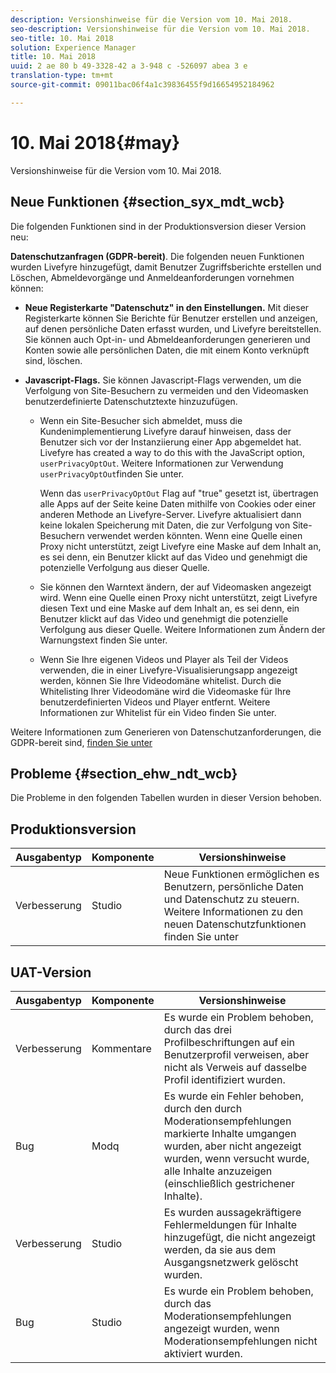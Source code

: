 ```yaml
---
description: Versionshinweise für die Version vom 10. Mai 2018.
seo-description: Versionshinweise für die Version vom 10. Mai 2018.
seo-title: 10. Mai 2018
solution: Experience Manager
title: 10. Mai 2018
uuid: 2 ae 80 b 49-3328-42 a 3-948 c -526097 abea 3 e
translation-type: tm+mt
source-git-commit: 09011bac06f4a1c39836455f9d16654952184962

---
```



# 10. Mai 2018{#may}

Versionshinweise für die Version vom 10. Mai 2018.

## Neue Funktionen {#section_syx_mdt_wcb}

Die folgenden Funktionen sind in der Produktionsversion dieser Version neu:

**Datenschutzanfragen (GDPR-bereit)**. Die folgenden neuen Funktionen wurden Livefyre hinzugefügt, damit Benutzer Zugriffsberichte erstellen und Löschen, Abmeldevorgänge und Anmeldeanforderungen vornehmen können:

* **Neue Registerkarte "Datenschutz" in den Einstellungen.** Mit dieser Registerkarte können Sie Berichte für Benutzer erstellen und anzeigen, auf denen persönliche Daten erfasst wurden, und Livefyre bereitstellen. Sie können auch Opt-in- und Abmeldeanforderungen generieren und Konten sowie alle persönlichen Daten, die mit einem Konto verknüpft sind, löschen.
* **Javascript-Flags.** Sie können Javascript-Flags verwenden, um die Verfolgung von Site-Besuchern zu vermeiden und den Videomasken benutzerdefinierte Datenschutztexte hinzuzufügen.

   * Wenn ein Site-Besucher sich abmeldet, muss die Kundenimplementierung Livefyre darauf hinweisen, dass der Benutzer sich vor der Instanziierung einer App abgemeldet hat. Livefyre has created a way to do this with the JavaScript option, `userPrivacyOptOut`. Weitere Informationen zur Verwendung `userPrivacyOptOut`[](/help/using/c-settings-other/c-gdpr-compliance/c-gdpr-compliance.md#section_nmz_q3n_3db)finden Sie unter.

      Wenn das `userPrivacyOptOut` Flag auf "true" gesetzt ist, übertragen alle Apps auf der Seite keine Daten mithilfe von Cookies oder einer anderen Methode an Livefyre-Server. Livefyre aktualisiert dann keine lokalen Speicherung mit Daten, die zur Verfolgung von Site-Besuchern verwendet werden könnten. Wenn eine Quelle einen Proxy nicht unterstützt, zeigt Livefyre eine Maske auf dem Inhalt an, es sei denn, ein Benutzer klickt auf das Video und genehmigt die potenzielle Verfolgung aus dieser Quelle.

   * Sie können den Warntext ändern, der auf Videomasken angezeigt wird. Wenn eine Quelle einen Proxy nicht unterstützt, zeigt Livefyre diesen Text und eine Maske auf dem Inhalt an, es sei denn, ein Benutzer klickt auf das Video und genehmigt die potenzielle Verfolgung aus dieser Quelle. Weitere Informationen zum Ändern der Warnungstext [](/help/using/c-settings-other/c-gdpr-compliance/c-gdpr-compliance.md#section_pb5_mnp_ldb)finden Sie unter.
   * Wenn Sie Ihre eigenen Videos und Player als Teil der Videos verwenden, die in einer Livefyre-Visualisierungsapp angezeigt werden, können Sie Ihre Videodomäne whitelist. Durch die Whitelisting Ihrer Videodomäne wird die Videomaske für Ihre benutzerdefinierten Videos und Player entfernt. Weitere Informationen zur Whitelist für ein Video finden [](/help/using/c-settings-other/c-gdpr-compliance/c-gdpr-compliance.md#section_bzp_pnp_ldb)Sie unter.

Weitere Informationen zum Generieren von Datenschutzanforderungen, die GDPR-bereit sind, [finden Sie unter](/help/using/c-settings-other/c-gdpr-compliance/c-gdpr-compliance.md#concept_q1l_r5s_rcb)

## Probleme {#section_ehw_ndt_wcb}

Die Probleme in den folgenden Tabellen wurden in dieser Version behoben.

## Produktionsversion

| **Ausgabentyp** | **Komponente** | **Versionshinweise** |
|---|---|---|
| Verbesserung | Studio | Neue Funktionen ermöglichen es Benutzern, persönliche Daten und Datenschutz zu steuern. Weitere Informationen zu den neuen Datenschutzfunktionen finden Sie unter [](#c_rn/section_syx_mdt_wcb) |

## UAT-Version

| **Ausgabentyp** | **Komponente** | **Versionshinweise** |
|---|---|---|
| Verbesserung | Kommentare | Es wurde ein Problem behoben, durch das drei Profilbeschriftungen auf ein Benutzerprofil verweisen, aber nicht als Verweis auf dasselbe Profil identifiziert wurden. |
| Bug | Modq | Es wurde ein Fehler behoben, durch den durch Moderationsempfehlungen markierte Inhalte umgangen wurden, aber nicht angezeigt wurden, wenn versucht wurde, alle Inhalte anzuzeigen (einschließlich gestrichener Inhalte). |
| Verbesserung | Studio | Es wurden aussagekräftigere Fehlermeldungen für Inhalte hinzugefügt, die nicht angezeigt werden, da sie aus dem Ausgangsnetzwerk gelöscht wurden. |
| Bug | Studio | Es wurde ein Problem behoben, durch das Moderationsempfehlungen angezeigt wurden, wenn Moderationsempfehlungen nicht aktiviert wurden. |

